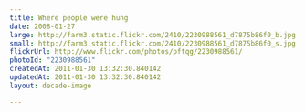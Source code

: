 ```yaml
---
title: Where people were hung
date: 2008-01-27
large: http://farm3.static.flickr.com/2410/2230988561_d7875b86f0_b.jpg
small: http://farm3.static.flickr.com/2410/2230988561_d7875b86f0_s.jpg
flickrUrl: http://www.flickr.com/photos/pftqg/2230988561/
photoId: "2230988561"
createdAt: 2011-01-30 13:32:30.840142
updatedAt: 2011-01-30 13:32:30.840142
layout: decade-image

---
```


